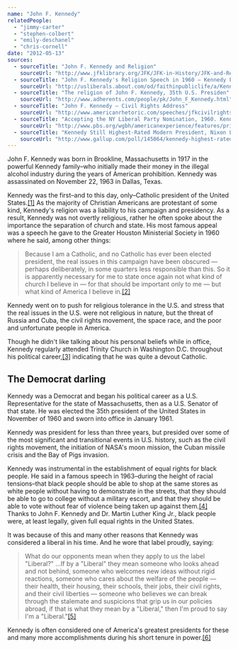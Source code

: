 ```yaml
---
name: "John F. Kennedy"
relatedPeople:
  - "jimmy-carter"
  - "stephen-colbert"
  - "emily-deschanel"
  - "chris-cornell"
date: "2012-05-13"
sources:
  - sourceTitle: "John F. Kennedy and Religion"
    sourceUrl: "http://www.jfklibrary.org/JFK/JFK-in-History/JFK-and-Religion.aspx"
  - sourceTitle: "John F. Kennedy's Religion Speech in 1960 – Kennedy Famed Religious Tolerance Speech"
    sourceUrl: "http://usliberals.about.com/od/faithinpubliclife/a/KennedyReligion.htm"
  - sourceTitle: "The religion of John F. Kennedy, 35th U.S. Presiden"
    sourceUrl: "http://www.adherents.com/people/pk/John_F_Kennedy.html"
  - sourceTitle: "John F. Kennedy – Civil Rights Address"
    sourceUrl: "http://www.americanrhetoric.com/speeches/jfkcivilrights.htm"
  - sourceTitle: "Accepting the NY Liberal Party Nomination, 1960. Kennedy. WGBH American Experience"
    sourceUrl: "http://www.pbs.org/wgbh/americanexperience/features/primary-resources/jfk-nyliberal/"
  - sourceTitle: "Kennedy Still Highest-Rated Modern President, Nixon Lowest"
    sourceUrl: "http://www.gallup.com/poll/145064/kennedy-highest-rated-modern-president-nixon-lowest.aspx"
---
```


John F. Kennedy was born in Brookline, Massachusetts in 1917 in the powerful Kennedy family–who initially made their money in the illegal alcohol industry during the years of American prohibition. Kennedy was assassinated on November 22, 1963 in Dallas, Texas.

Kennedy was the first–and to this day, only–Catholic president of the United States.<a class="source-citation" href="http://www.jfklibrary.org/JFK/JFK-in-History/JFK-and-Religion.aspx" title="John F. Kennedy and Religion">[1]</a> As the majority of Christian Americans are protestant of some kind, Kennedy's religion was a liability to his campaign and presidency. As a result, Kennedy was not overtly religious, rather he often spoke about the importance the separation of church and state. His most famous appeal was a speech he gave to the Greater Houston Ministerial Society in 1960 where he said, among other things:

>Because I am a Catholic, and no Catholic has ever been elected president, the real issues in this campaign have been obscured — perhaps deliberately, in some quarters less responsible than this. So it is apparently necessary for me to state once again not what kind of church I believe in — for that should be important only to me — but what kind of America I believe in.<a class="source-citation" href="http://usliberals.about.com/od/faithinpubliclife/a/KennedyReligion.htm" title="John F. Kennedy&apos;s Religion Speech in 1960 – Kennedy Famed Religious Tolerance Speech">[2]</a>

Kennedy went on to push for religious tolerance in the U.S. and stress that the real issues in the U.S. were not religious in nature, but the threat of Russia and Cuba, the civil rights movement, the space race, and the poor and unfortunate people in America.

Though he didn't like talking about his personal beliefs while in office, Kennedy regularly attended Trinity Church in Washington D.C. throughout his political career,<a class="source-citation" href="http://www.adherents.com/people/pk/John_F_Kennedy.html" title="The religion of John F. Kennedy, 35th U.S. Presiden">[3]</a> indicating that he was quite a devout Catholic.


## The Democrat darling

Kennedy was a Democrat and began his political career as a U.S. Representative for the state of Massachusetts, then as a U.S. Senator of that state. He was elected the 35th president of the United States in November of 1960 and sworn into office in January 1961.

Kennedy was president for less than three years, but presided over some of the most significant and transitional events in U.S. history, such as the civil rights movement, the initiation of NASA's moon mission, the Cuban missile crisis and the Bay of Pigs invasion.

Kennedy was instrumental in the establishment of equal rights for black people. He said in a famous speech in 1963–during the height of racial tensions–that black people should be able to shop at the same stores as white people without having to demonstrate in the streets, that they should be able to go to college without a military escort, and that they should be able to vote without fear of violence being taken up against them.<a class="source-citation" href="http://www.americanrhetoric.com/speeches/jfkcivilrights.htm" title="John F. Kennedy – Civil Rights Address">[4]</a> Thanks to John F. Kennedy and Dr. Martin Luther King Jr., black people were, at least legally, given full equal rights in the United States.

It was because of this and many other reasons that Kennedy was considered a liberal in his time. And he wore that label proudly, saying:

>What do our opponents mean when they apply to us the label "Liberal?" …If by a "Liberal" they mean someone who looks ahead and not behind, someone who welcomes new ideas without rigid reactions, someone who cares about the welfare of the people — their health, their housing, their schools, their jobs, their civil rights, and their civil liberties — someone who believes we can break through the stalemate and suspicions that grip us in our policies abroad, if that is what they mean by a "Liberal," then I'm proud to say I'm a "Liberal."<a class="source-citation" href="http://www.pbs.org/wgbh/americanexperience/features/primary-resources/jfk-nyliberal/" title="Accepting the NY Liberal Party Nomination, 1960. Kennedy. WGBH American Experience">[5]</a>

Kennedy is often considered one of America's greatest presidents for these and many more accomplishments during his short tenure in power.<a class="source-citation" href="http://www.gallup.com/poll/145064/kennedy-highest-rated-modern-president-nixon-lowest.aspx" title="Kennedy Still Highest-Rated Modern President, Nixon Lowest">[6]</a>